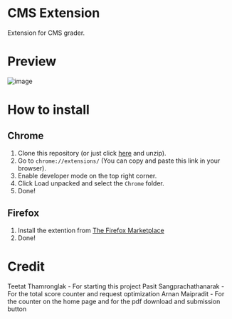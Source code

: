 # CMS Extension

Extension for CMS grader.

# Preview

![image](https://github.com/user-attachments/assets/bfa0f0a8-f303-4cc8-b3c1-8487e14935e3)

# How to install
## Chrome
1. Clone this repository (or just click [here](https://github.com/ttamx/cms-extension/archive/refs/heads/main.zip) and unzip).
2. Go to `chrome://extensions/` (You can copy and paste this link in your browser).
3. Enable developer mode on the top right corner.
4. Click Load unpacked and select the `Chrome` folder.
5. Done!
## Firefox
1. Install the extention from [The Firefox Marketplace](https://addons.mozilla.org/en-US/firefox/addon/cms-extension/)
2. Done!
> 

# Credit
Teetat Thamronglak - For starting this project
Pasit Sangprachathanarak - For the total score counter and request optimization
Arnan Maipradit - For the counter on the home page and for the pdf download and submission button
